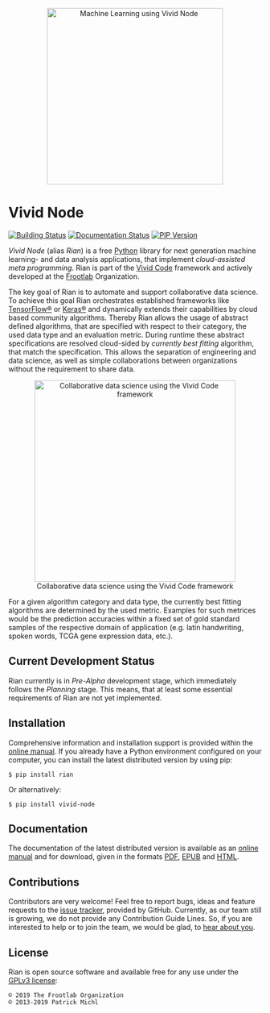 <div align="center">
  <figure>
    <img src="https://www.frootlab.org/images/fig/rian.svg" width=350px
      alt="Machine Learning using Vivid Node">
  </figure>
</div>

Vivid Node
==========

[![Building Status](https://travis-ci.org/frootlab/rian.svg?branch=master)](https://travis-ci.org/frootlab/rian)
[![Documentation Status](https://readthedocs.org/projects/rian/badge/?version=latest)](https://rian.readthedocs.io/en/latest/?badge=latest)
[![PIP Version](https://badge.fury.io/py/rian.svg)](https://badge.fury.io/py/rian)

*Vivid Node* (alias *Rian*) is a free [Python](https://www.python.org/) library
for next generation machine learning- and data analysis applications, that
implement *cloud-assisted meta programming*. Rian is part of the
[Vivid Code](http://www.frootlab.org/vivid) framework and actively developed at
the [Frootlab](http://www.frootlab.org) Organization.

The key goal of Rian is to automate and support collaborative data science. To
achieve this goal Rian orchestrates established frameworks like
[TensorFlow®](https://www.tensorflow.org) or [Keras®](https://keras.io) and
dynamically extends their capabilities by cloud based community algorithms.
Thereby Rian allows the usage of abstract defined algorithms, that are specified
with respect to their category, the used data type and an evaluation metric.
During runtime these abstract specifications are resolved cloud-sided by
*currently best fitting* algorithm, that match the specification. This allows
the separation of engineering and data science, as well as simple collaborations
between organizations without the requirement to share data.

<div align="center">
  <figure>
    <img src="https://www.frootlab.org/images/fig/vivid-collaboration.svg"
      width=400px alt="Collaborative data science using the Vivid Code framework">
    <figcaption>
      Collaborative data science using the Vivid Code framework
    </figcaption>
  </figure>
</div>

For a given algorithm category and data type, the currently best fitting
algorithms are determined by the used metric. Examples for such metrices would
be the prediction accuracies within a fixed set of gold standard samples of the
respective domain of application (e.g. latin handwriting, spoken words, TCGA
gene expression data, etc.).

Current Development Status
--------------------------

Rian currently is in *Pre-Alpha* development stage, which immediately follows
the *Planning* stage. This means, that at least some essential requirements of
Rian are not yet implemented.

Installation
------------

Comprehensive information and installation support is provided within the
[online manual](http://docs.frootlab.org/rian). If you already have a
Python environment configured on your computer, you can install the latest
distributed version by using pip:

    $ pip install rian

Or alternatively:

    $ pip install vivid-node

Documentation
-------------

The documentation of the latest distributed version is available as an [online
manual](http://docs.frootlab.org/rian) and for download, given in the
formats [PDF](https://readthedocs.org/projects/rian/downloads/pdf/latest/),
[EPUB](https://readthedocs.org/projects/rian/downloads/epub/latest/) and
[HTML](https://readthedocs.org/projects/rian/downloads/htmlzip/latest/).

Contributions
-------------

Contributors are very welcome! Feel free to report bugs, ideas and feature
requests to the [issue tracker](https://github.com/frootlab/rian/issues),
provided by GitHub. Currently, as our team still is growing, we do not provide
any Contribution Guide Lines. So, if you are interested to help or to join the
team, we would be glad, to [hear about you](mailto:application@frootlab.org).

License
-------

Rian is open source software and available free for any use under the
[GPLv3 license](https://www.gnu.org/licenses/gpl.html):

    © 2019 The Frootlab Organization
    © 2013-2019 Patrick Michl

